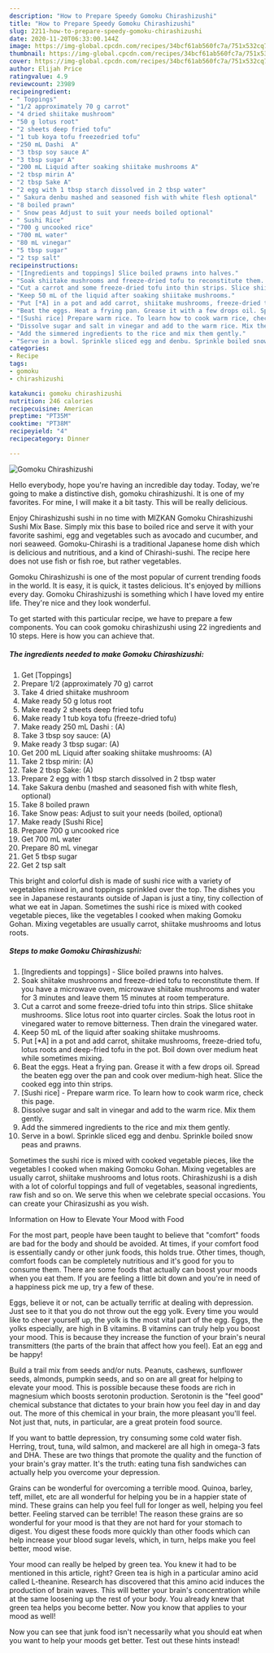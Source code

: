 ```yaml
---
description: "How to Prepare Speedy Gomoku Chirashizushi"
title: "How to Prepare Speedy Gomoku Chirashizushi"
slug: 2211-how-to-prepare-speedy-gomoku-chirashizushi
date: 2020-11-20T06:33:00.144Z
image: https://img-global.cpcdn.com/recipes/34bcf61ab560fc7a/751x532cq70/gomoku-chirashizushi-recipe-main-photo.jpg
thumbnail: https://img-global.cpcdn.com/recipes/34bcf61ab560fc7a/751x532cq70/gomoku-chirashizushi-recipe-main-photo.jpg
cover: https://img-global.cpcdn.com/recipes/34bcf61ab560fc7a/751x532cq70/gomoku-chirashizushi-recipe-main-photo.jpg
author: Elijah Price
ratingvalue: 4.9
reviewcount: 23989
recipeingredient:
- " Toppings"
- "1/2 approximately 70 g carrot"
- "4 dried shiitake mushroom"
- "50 g lotus root"
- "2 sheets deep fried tofu"
- "1 tub koya tofu freezedried tofu"
- "250 mL Dashi  A"
- "3 tbsp soy sauce A"
- "3 tbsp sugar A"
- "200 mL Liquid after soaking shiitake mushrooms A"
- "2 tbsp mirin A"
- "2 tbsp Sake A"
- "2 egg with 1 tbsp starch dissolved in 2 tbsp water"
- " Sakura denbu mashed and seasoned fish with white flesh optional"
- "8 boiled prawn"
- " Snow peas Adjust to suit your needs boiled optional"
- " Sushi Rice"
- "700 g uncooked rice"
- "700 mL water"
- "80 mL vinegar"
- "5 tbsp sugar"
- "2 tsp salt"
recipeinstructions:
- "[Ingredients and toppings] Slice boiled prawns into halves."
- "Soak shiitake mushrooms and freeze-dried tofu to reconstitute them. If you have a microwave oven, microwave shiitake mushrooms and water for 3 minutes and leave them 15 minutes at room temperature."
- "Cut a carrot and some freeze-dried tofu into thin strips. Slice shiitake mushrooms. Slice lotus root into quarter circles. Soak the lotus root in vinegared water to remove bitterness. Then drain the vinegared water."
- "Keep 50 mL of the liquid after soaking shiitake mushrooms."
- "Put [*A] in a pot and add carrot, shiitake mushrooms, freeze-dried tofu, lotus roots and deep-fried tofu in the pot. Boil down over medium heat while sometimes mixing."
- "Beat the eggs. Heat a frying pan. Grease it with a few drops oil. Spread the beaten egg over the pan and cook over medium-high heat. Slice the cooked egg into thin strips."
- "[Sushi rice] Prepare warm rice. To learn how to cook warm rice, check this page."
- "Dissolve sugar and salt in vinegar and add to the warm rice. Mix them gently."
- "Add the simmered ingredients to the rice and mix them gently."
- "Serve in a bowl. Sprinkle sliced egg and denbu. Sprinkle boiled snow peas and prawns."
categories:
- Recipe
tags:
- gomoku
- chirashizushi

katakunci: gomoku chirashizushi 
nutrition: 246 calories
recipecuisine: American
preptime: "PT35M"
cooktime: "PT38M"
recipeyield: "4"
recipecategory: Dinner

---
```



![Gomoku Chirashizushi](https://img-global.cpcdn.com/recipes/34bcf61ab560fc7a/751x532cq70/gomoku-chirashizushi-recipe-main-photo.jpg)

Hello everybody, hope you're having an incredible day today. Today, we're going to make a distinctive dish, gomoku chirashizushi. It is one of my favorites. For mine, I will make it a bit tasty. This will be really delicious.

Enjoy Chirashizushi sushi in no time with MIZKAN Gomoku Chirashizushi Sushi Mix Base. Simply mix this base to boiled rice and serve it with your favorite sashimi, egg and vegetables such as avocado and cucumber, and nori seaweed. Gomoku-Chirashi is a traditional Japanese home dish which is delicious and nutritious, and a kind of Chirashi-sushi. The recipe here does not use fish or fish roe, but rather vegetables.

Gomoku Chirashizushi is one of the most popular of current trending foods in the world. It is easy, it is quick, it tastes delicious. It's enjoyed by millions every day. Gomoku Chirashizushi is something which I have loved my entire life. They're nice and they look wonderful.


To get started with this particular recipe, we have to prepare a few components. You can cook gomoku chirashizushi using 22 ingredients and 10 steps. Here is how you can achieve that.

<!--inarticleads1-->

##### The ingredients needed to make Gomoku Chirashizushi:

1. Get  [Toppings]
1. Prepare 1/2 (approximately 70 g) carrot
1. Take 4 dried shiitake mushroom
1. Make ready 50 g lotus root
1. Make ready 2 sheets deep fried tofu
1. Make ready 1 tub koya tofu (freeze-dried tofu)
1. Make ready 250 mL Dashi : (A)
1. Take 3 tbsp soy sauce: (A)
1. Make ready 3 tbsp sugar: (A)
1. Get 200 mL Liquid after soaking shiitake mushrooms: (A)
1. Take 2 tbsp mirin: (A)
1. Take 2 tbsp Sake: (A)
1. Prepare 2 egg with 1 tbsp starch dissolved in 2 tbsp water
1. Take  Sakura denbu (mashed and seasoned fish with white flesh, optional)
1. Take 8 boiled prawn
1. Take  Snow peas: Adjust to suit your needs (boiled, optional)
1. Make ready  [Sushi Rice]
1. Prepare 700 g uncooked rice
1. Get 700 mL water
1. Prepare 80 mL vinegar
1. Get 5 tbsp sugar
1. Get 2 tsp salt


This bright and colorful dish is made of sushi rice with a variety of vegetables mixed in, and toppings sprinkled over the top. The dishes you see in Japanese restaurants outside of Japan is just a tiny, tiny collection of what we eat in Japan. Sometimes the sushi rice is mixed with cooked vegetable pieces, like the vegetables I cooked when making Gomoku Gohan. Mixing vegetables are usually carrot, shiitake mushrooms and lotus roots. 

<!--inarticleads2-->

##### Steps to make Gomoku Chirashizushi:

1. [Ingredients and toppings] - Slice boiled prawns into halves.
1. Soak shiitake mushrooms and freeze-dried tofu to reconstitute them. If you have a microwave oven, microwave shiitake mushrooms and water for 3 minutes and leave them 15 minutes at room temperature.
1. Cut a carrot and some freeze-dried tofu into thin strips. Slice shiitake mushrooms. Slice lotus root into quarter circles. Soak the lotus root in vinegared water to remove bitterness. Then drain the vinegared water.
1. Keep 50 mL of the liquid after soaking shiitake mushrooms.
1. Put [*A] in a pot and add carrot, shiitake mushrooms, freeze-dried tofu, lotus roots and deep-fried tofu in the pot. Boil down over medium heat while sometimes mixing.
1. Beat the eggs. Heat a frying pan. Grease it with a few drops oil. Spread the beaten egg over the pan and cook over medium-high heat. Slice the cooked egg into thin strips.
1. [Sushi rice] - Prepare warm rice. To learn how to cook warm rice, check this page.
1. Dissolve sugar and salt in vinegar and add to the warm rice. Mix them gently.
1. Add the simmered ingredients to the rice and mix them gently.
1. Serve in a bowl. Sprinkle sliced egg and denbu. Sprinkle boiled snow peas and prawns.


Sometimes the sushi rice is mixed with cooked vegetable pieces, like the vegetables I cooked when making Gomoku Gohan. Mixing vegetables are usually carrot, shiitake mushrooms and lotus roots. Chirashizushi is a dish with a lot of colorful toppings and full of vegetables, seasonal ingredients, raw fish and so on. We serve this when we celebrate special occasions. You can create your Chirasizushi as you wish. 

Information on How to Elevate Your Mood with Food


For the most part, people have been taught to believe that "comfort" foods are bad for the body and should be avoided. At times, if your comfort food is essentially candy or other junk foods, this holds true. Other times, though, comfort foods can be completely nutritious and it's good for you to consume them. There are some foods that actually can boost your moods when you eat them. If you are feeling a little bit down and you're in need of a happiness pick me up, try a few of these.

Eggs, believe it or not, can be actually terrific at dealing with depression. Just see to it that you do not throw out the egg yolk. Every time you would like to cheer yourself up, the yolk is the most vital part of the egg. Eggs, the yolks especially, are high in B vitamins. B vitamins can truly help you boost your mood. This is because they increase the function of your brain's neural transmitters (the parts of the brain that affect how you feel). Eat an egg and be happy!

Build a trail mix from seeds and/or nuts. Peanuts, cashews, sunflower seeds, almonds, pumpkin seeds, and so on are all great for helping to elevate your mood. This is possible because these foods are rich in magnesium which boosts serotonin production. Serotonin is the "feel good" chemical substance that dictates to your brain how you feel day in and day out. The more of this chemical in your brain, the more pleasant you'll feel. Not just that, nuts, in particular, are a great protein food source.

If you want to battle depression, try consuming some cold water fish. Herring, trout, tuna, wild salmon, and mackerel are all high in omega-3 fats and DHA. These are two things that promote the quality and the function of your brain's gray matter. It's the truth: eating tuna fish sandwiches can actually help you overcome your depression. 

Grains can be wonderful for overcoming a terrible mood. Quinoa, barley, teff, millet, etc are all wonderful for helping you be in a happier state of mind. These grains can help you feel full for longer as well, helping you feel better. Feeling starved can be terrible! The reason these grains are so wonderful for your mood is that they are not hard for your stomach to digest. You digest these foods more quickly than other foods which can help increase your blood sugar levels, which, in turn, helps make you feel better, mood wise.

Your mood can really be helped by green tea. You knew it had to be mentioned in this article, right? Green tea is high in a particular amino acid called L-theanine. Research has discovered that this amino acid induces the production of brain waves. This will better your brain's concentration while at the same loosening up the rest of your body. You already knew that green tea helps you become better. Now you know that applies to your mood as well!

Now you can see that junk food isn't necessarily what you should eat when you want to help your moods get better. Test out  these hints  instead!

